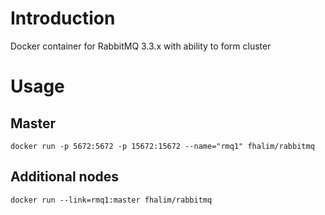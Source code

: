 Introduction
============

Docker container for RabbitMQ 3.3.x with ability to form cluster

Usage
=====

Master
------

`docker run -p 5672:5672 -p 15672:15672 --name="rmq1" fhalim/rabbitmq`

Additional nodes
----------------

`docker run --link=rmq1:master fhalim/rabbitmq`
